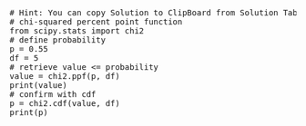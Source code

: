 <pre class="file" data-target="clipboard">
# Hint: You can copy Solution to ClipBoard from Solution Tab in Step 3
# chi-squared percent point function
from scipy.stats import chi2
# define probability
p = 0.55
df = 5
# retrieve value <= probability
value = chi2.ppf(p, df)
print(value)
# confirm with cdf
p = chi2.cdf(value, df)
print(p)

</pre>
